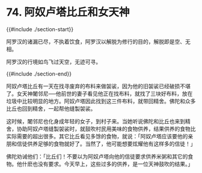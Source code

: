 # 74. 阿奴卢塔比丘和女天神
{{#include ./section-start}}

阿罗汉的诸漏已尽，不执着饮食，阿罗汉以解脱为修行的目的，解脱即是空、无相。

阿罗汉的行境如鸟飞过天空，无迹可寻。

{{#include ./section-end}}

阿奴卢塔比丘有一天在找寻废弃的布料来做袈裟，因为他的旧袈裟已经破损不堪了。女天神闍邻尼──他前世的妻子看见他正在找布料，就找了三块好布料，放在垃圾中比较明显的地方。阿奴卢塔因此找到这三件布料，就带回精舍。佛陀和众多比丘也回到精舍，一起帮他缝製袈裟。

这时候，闍邻尼也化身成年轻的女子，到村子来。当她听说佛陀和比丘也来到精舍，协助阿奴卢塔缝製袈裟时，就鼓吹村民用美味的食物供养，结果供养的食物比实际需要的超出很多。其它比丘看见多馀的食物，就说：「阿奴卢塔应该要他的亲朋和信徒供养足够的食物就好了。当然了，他可能想要炫耀他有这样多的信徒！」

佛陀劝诫他们：「比丘们！不要以为阿奴卢塔向他的信徒要求供养米粥和其它的食物。他什麽也没有要求。今天早上，这些过多的供养，是一位天神鼓吹的结果。」

